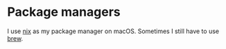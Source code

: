 # Package managers
I use [nix](nix.md) as my package manager on macOS. Sometimes I still have to use [brew](brew.md).